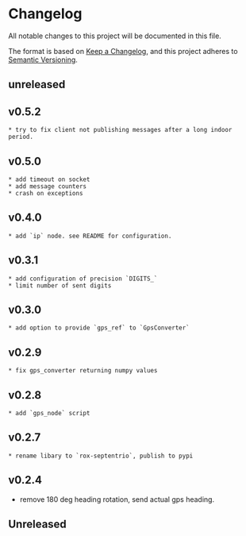 # Changelog
All notable changes to this project will be documented in this file.

The format is based on [Keep a Changelog](https://keepachangelog.com/en/1.0.0/), and this project adheres to [Semantic Versioning](https://semver.org/spec/v2.0.0.html).


## unreleased

## v0.5.2

    * try to fix client not publishing messages after a long indoor period.

## v0.5.0
    * add timeout on socket
    * add message counters
    * crash on exceptions

## v0.4.0
    * add `ip` node. see README for configuration.

## v0.3.1
    * add configuration of precision `DIGITS_`
    * limit number of sent digits

## v0.3.0
    * add option to provide `gps_ref` to `GpsConverter`

## v0.2.9
    * fix gps_converter returning numpy values


## v0.2.8
    * add `gps_node` script

## v0.2.7
    * rename libary to `rox-septentrio`, publish to pypi


## v0.2.4

* remove 180 deg heading rotation, send actual gps heading.


## Unreleased
